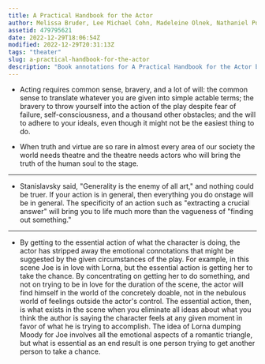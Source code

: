 ```yaml
---
title: A Practical Handbook for the Actor
author: Melissa Bruder, Lee Michael Cohn, Madeleine Olnek, Nathaniel Pollack, Robert Previto, Scott Zigler & David Mamet
assetid: 479795621
date: 2022-12-29T18:06:54Z
modified: 2022-12-29T20:31:13Z
tags: "theater"
slug: a-practical-handbook-for-the-actor
description: "Book annotations for A Practical Handbook for the Actor by Melissa Bruder, Lee Michael Cohn, Madeleine Olnek, Nathaniel Pollack, Robert Previto, Scott Zigler & David Mamet"
---
```


*  Acting requires common sense, bravery, and a lot of will: the common sense to translate whatever you are given into simple actable terms; the bravery to throw yourself into the action of the play despite fear of failure, self-consciousness, and a thousand other obstacles; and the will to adhere to your ideals, even though it might not be the easiest thing to do.

*  When truth and virtue are so rare in almost every area of our society the world needs theatre and the theatre needs actors who will bring the truth of the human soul to the stage.

---

*  Stanislavsky said, "Generality is the enemy of all art," and nothing could be truer. If your action is in general, then everything you do onstage will be in general. The specificity of an action such as "extracting a crucial answer" will bring you to life much more than the vagueness of "finding out something."

---

*  By getting to the essential action of what the character is doing, the actor has stripped away the emotional connotations that might be suggested by the given circumstances of the play. For example, in this scene Joe is in love with Lorna, but the essential action is getting her to take the chance. By concentrating on getting her to do something, and not on trying to be in love for the duration of the scene, the actor will find himself in the world of the concretely doable, not in the nebulous world of feelings outside the actor's control. The essential action, then, is what exists in the scene when you eliminate all ideas about what you think the author is saying the character feels at any given moment in favor of what he is trying to accomplish. The idea of Lorna dumping Moody for Joe involves all the emotional aspects of a romantic triangle, but what is essential as an end result is one person trying to get another person to take a chance.

